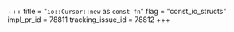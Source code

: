 +++
title = "`io::Cursor::new` as `const fn`"
flag = "const_io_structs"
impl_pr_id = 78811
tracking_issue_id = 78812
+++

